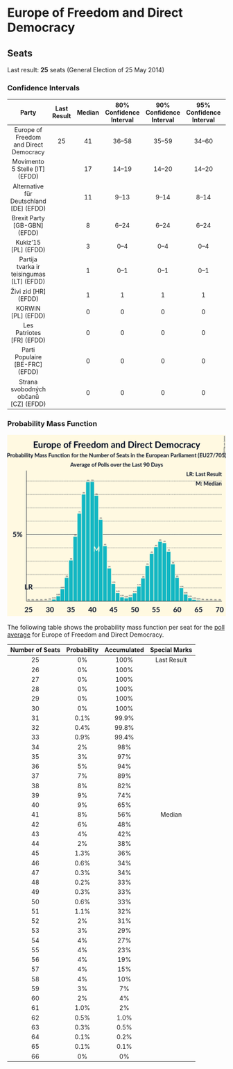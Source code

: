 # Europe of Freedom and Direct Democracy

## Seats

Last result: **25** seats (General Election of 25 May 2014)

### Confidence Intervals

| Party | Last Result | Median | 80% Confidence Interval | 90% Confidence Interval | 95% Confidence Interval | 99% Confidence Interval |
|:-----:|:-----------:|:------:|:-----------------------:|:-----------------------:|:-----------------------:|:-----------------------:|
| Europe of Freedom and Direct Democracy | 25 | 41 | 36–58 | 35–59 | 34–60 | 32–62 |
| Movimento 5 Stelle [IT] (EFDD) | | 17 | 14–19 | 14–20 | 14–20 | 13–21 |
| Alternative für Deutschland [DE] (EFDD) | | 11 | 9–13 | 9–14 | 8–14 | 8–15 |
| Brexit Party [GB-GBN] (EFDD) | | 8 | 6–24 | 6–24 | 6–24 | 6–29 |
| Kukiz’15 [PL] (EFDD) | | 3 | 0–4 | 0–4 | 0–4 | 0–4 |
| Partija tvarka ir teisingumas [LT] (EFDD) | | 1 | 0–1 | 0–1 | 0–1 | 0–2 |
| Živi zid [HR] (EFDD) | | 1 | 1 | 1 | 1 | 1 |
| KORWiN [PL] (EFDD) | | 0 | 0 | 0 | 0 | 0 |
| Les Patriotes [FR] (EFDD) | | 0 | 0 | 0 | 0 | 0 |
| Parti Populaire [BE-FRC] (EFDD) | | 0 | 0 | 0 | 0 | 0 |
| Strana svobodných občanů [CZ] (EFDD) | | 0 | 0 | 0 | 0 | 0 |

### Probability Mass Function

![Graph with seats probability mass function not yet produced](average-2019-04-23-seats-pmf-europeoffreedomanddirectdemocracy.png "Seats Probability Mass Function")

The following table shows the probability mass function per seat for the [poll average](average-2019-04-23.html) for Europe of Freedom and Direct Democracy.

| Number of Seats | Probability | Accumulated | Special Marks |
|:---------------:|:-----------:|:-----------:|:-------------:|
| 25 | 0% | 100% | Last Result |
| 26 | 0% | 100% |  |
| 27 | 0% | 100% |  |
| 28 | 0% | 100% |  |
| 29 | 0% | 100% |  |
| 30 | 0% | 100% |  |
| 31 | 0.1% | 99.9% |  |
| 32 | 0.4% | 99.8% |  |
| 33 | 0.9% | 99.4% |  |
| 34 | 2% | 98% |  |
| 35 | 3% | 97% |  |
| 36 | 5% | 94% |  |
| 37 | 7% | 89% |  |
| 38 | 8% | 82% |  |
| 39 | 9% | 74% |  |
| 40 | 9% | 65% |  |
| 41 | 8% | 56% | Median |
| 42 | 6% | 48% |  |
| 43 | 4% | 42% |  |
| 44 | 2% | 38% |  |
| 45 | 1.3% | 36% |  |
| 46 | 0.6% | 34% |  |
| 47 | 0.3% | 34% |  |
| 48 | 0.2% | 33% |  |
| 49 | 0.3% | 33% |  |
| 50 | 0.6% | 33% |  |
| 51 | 1.1% | 32% |  |
| 52 | 2% | 31% |  |
| 53 | 3% | 29% |  |
| 54 | 4% | 27% |  |
| 55 | 4% | 23% |  |
| 56 | 4% | 19% |  |
| 57 | 4% | 15% |  |
| 58 | 4% | 10% |  |
| 59 | 3% | 7% |  |
| 60 | 2% | 4% |  |
| 61 | 1.0% | 2% |  |
| 62 | 0.5% | 1.0% |  |
| 63 | 0.3% | 0.5% |  |
| 64 | 0.1% | 0.2% |  |
| 65 | 0.1% | 0.1% |  |
| 66 | 0% | 0% |  |


